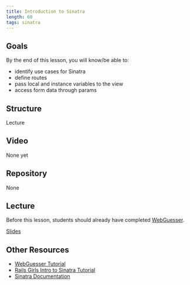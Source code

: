 ```yaml
---
title: Introduction to Sinatra
length: 60
tags: sinatra
---
```


## Goals

By the end of this lesson, you will know/be able to:

* identify use cases for Sinatra
* define routes
* pass local and instance variables to the view
* access form data through params

## Structure

Lecture

## Video

None yet

## Repository

None

## Lecture

Before this lesson, students should already have completed [WebGuesser](http://tutorials.jumpstartlab.com/projects/web_guesser.html). 

[Slides](https://www.dropbox.com/s/ap001jkympz6n6n/intro_to_sinatra%202.key?dl=0)

## Other Resources

* [WebGuesser Tutorial](http://tutorials.jumpstartlab.com/projects/web_guesser.html)
* [Rails Girls Intro to Sinatra Tutorial](http://guides.railsgirls.com/sinatra-app/)
* [Sinatra Documentation](http://www.sinatrarb.com/intro.html)
